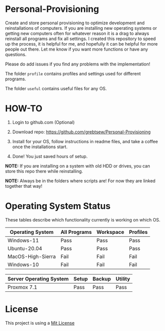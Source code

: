 # Personal-Provisioning
 Create and store personal provisioning to optimize development and reinstallations of computers.
 If you are installing new operating systems or getting new computers often for whatever reason it is a drag 
 to always reinstall all programs and fix all settings. I created this repository to speed up the process,
 it is helpful for me, and hopefully it can be helpful for more people out there. 
 Let me know if you want more functions or have any questions.

 Please do add issues if you find any problems with the implementation!

 The folder `profile` contains profiles and settings used for different programs.

 The folder `useful` contains useful files for any OS.

 # HOW-TO

 1. Login to github.com (Optional)

 2. Download repo:
 https://github.com/grebtsew/Personal-Provisioning

 3. Install for your OS, follow instructions in readme files, and take a coffee once the installations start.

 4. Done! You just saved hours of setup.

**NOTE:** If you are installing on a system with old HDD or drives, you can store this repo there while reinstalling.

**NOTE:** Always be in the folders where scripts are! For now they are linked together that way!

 # Operating System Status
These tables describe which functionality currently is working on which OS.

 <table>
   <thead>
      <tr>
         <th>Operating System</th>
         <th>All Programs</th>
         <th>Workspace</th>
         <th>Profiles</th>
      </tr>
   </thead>
   <tbody>
      <tr>
         <td>Windows-11</td>
         <td>Pass</td>
         <td>Pass</td>
         <td>Pass</td>
      </tr>
      <tr>
         <td>Ubuntu-20.04</td>
         <td>Pass</td>
         <td>Pass</td>
         <td>Pass</td>
      </tr>
      <tr>
         <td>MacOS-High-Sierra</td>
         <td>Fail</td>
         <td>Fail</td>
         <td>Fail</td>
      </tr>
      <tr>
         <td>Windows-10</td>
         <td>Fail</td>
         <td>Fail</td>
         <td>Fail</td>
      </tr>
   </tbody>
</table>


 <table>
   <thead>
      <tr>
         <th>Server Operating System</th>
         <th>Setup</th>
         <th>Backup</th>
         <th>Utility</th>
      </tr>
   </thead>
   <tbody>
      <tr>
         <td>Proxmox 7.1</td>
         <td>Pass</td>
         <td>Pass</td>
         <td>Pass</td>
      </tr>

   </tbody>
</table>


# License

This project is using a [Mit License](./LICENSE)
